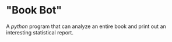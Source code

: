 # "Book Bot"

A _python_ program that can analyze an entire book and print out an interesting statistical report.
